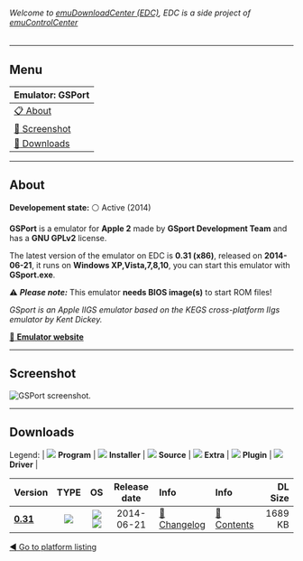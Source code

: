 ###### Welcome to [emuDownloadCenter (EDC)](https://github.com/PhoenixInteractiveNL/emuDownloadCenter/wiki/), EDC is a side project of [emuControlCenter](https://github.com/PhoenixInteractiveNL/emuControlCenter/wiki/)
***
## Menu
| **Emulator: GSPort** |
|:---------|
| [:clipboard: About](#about) |
| [:sunrise: Screenshot](#screenshot) |
| [:floppy_disk: Downloads](#downloads) |
***
## About
**Developement state:** :white_circle: Active (2014)

**GSPort** is a emulator for **Apple 2** made by **GSport Development Team** and has a **GNU GPLv2** license.

The latest version of the emulator on EDC is **0.31 (x86)**, released on **2014-06-21**, it runs on **Windows XP,Vista,7,8,10**, you can start this emulator with **GSport.exe**.

:warning: _**Please note:**_ This emulator **needs BIOS image(s)** to start ROM files!

_GSport is an Apple IIGS emulator based on the KEGS cross-platform IIgs emulator by Kent Dickey._

[:link: **Emulator website**](http://gsport.sourceforge.net/index.html)
***
## Screenshot
![](https://raw.githubusercontent.com/PhoenixInteractiveNL/emuDownloadCenter/master/hooks/gsport/emulator_screen_01.jpg "GSPort screenshot.")
***
## Downloads
Legend:
| ![](https://raw.githubusercontent.com/wiki/PhoenixInteractiveNL/emuDownloadCenter/images_misc/icon_program_24.png) **Program** | 
![](https://raw.githubusercontent.com/wiki/PhoenixInteractiveNL/emuDownloadCenter/images_misc/icon_installer_24.png) **Installer** | 
![](https://raw.githubusercontent.com/wiki/PhoenixInteractiveNL/emuDownloadCenter/images_misc/icon_source_code_24.png) **Source** | 
![](https://raw.githubusercontent.com/wiki/PhoenixInteractiveNL/emuDownloadCenter/images_misc/icon_extra_24.png) **Extra** | 
![](https://raw.githubusercontent.com/wiki/PhoenixInteractiveNL/emuDownloadCenter/images_misc/icon_plugin_24.png) **Plugin** | 
![](https://raw.githubusercontent.com/wiki/PhoenixInteractiveNL/emuDownloadCenter/images_misc/icon_driver_24.png) **Driver** | 


| Version  | TYPE | OS | Release date  | Info       | Info       | DL Size    |
|:---------|:----:|:--:|:-------------:|:-----------|:-----------|-----------:|
| [**0.31**](https://github.com/PhoenixInteractiveNL/edc-repo0002/raw/master/gsport/0.31.7z) | ![](https://raw.githubusercontent.com/wiki/PhoenixInteractiveNL/emuDownloadCenter/images_misc/icon_program_24.png) | ![](https://raw.githubusercontent.com/wiki/PhoenixInteractiveNL/emuDownloadCenter/images_misc/logo_windows_24.png)![](https://raw.githubusercontent.com/wiki/PhoenixInteractiveNL/emuDownloadCenter/images_misc/icon_32-bit_24.png) | 2014-06-21 | [:page_facing_up: Changelog](https://github.com/PhoenixInteractiveNL/edc-repo0002/blob/master/gsport/0.31_changelog.txt) | [:mag_right: Contents](https://github.com/PhoenixInteractiveNL/edc-repo0002/blob/master/gsport/0.31_contents.txt) | 1689 KB |

[:arrow_backward: Go to platform listing](https://github.com/PhoenixInteractiveNL/emuDownloadCenter/wiki/EDC-Platform-List)
